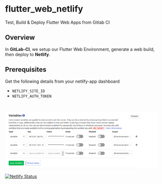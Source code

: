 # flutter_web_netlify
Test, Build &amp; Deploy Flutter Web Apps from Gitlab CI

## Overview

In **GitLab-CI**, we setup our Flutter Web Environment, generate a web build, then deploy to **Netlify**.

## Prerequisites

Get the following details from your netlify-app dashboard

 - `NETLIFY_SITE_ID`
 - `NETLIFY_AUTH_TOKEN`

<br>
<p align="center">
<img alt="demo"  width="auto" height="auto" src="./ci-variables.png"/>
</p>


[![Netlify Status](https://api.netlify.com/api/v1/badges/ee547f3f-aae8-4162-9d32-a9655035f847/deploy-status)](https://app.netlify.com/sites/frosty-nightingale-8064d5/deploys)